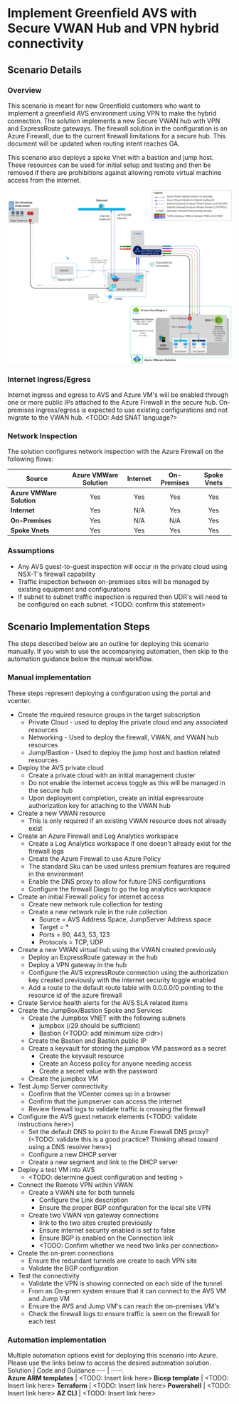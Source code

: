 # Implement Greenfield AVS with Secure VWAN Hub and VPN hybrid connectivity

## Scenario Details

### Overview
This scenario is meant for new Greenfield customers who want to implement a greenfield AVS environment using VPN to make the hybrid connection. The solution implements a new Secure VWAN hub with VPN and ExpressRoute gateways. The firewall solution in the configuration is an Azure Firewall, due to the current firewall limitations for a secure hub. This document will be updated when routing intent reaches GA. 

This scenario also deploys a spoke Vnet with a bastion and jump host.  These resources can be used for initial setup and testing and then be removed if there are prohibitions against allowing remote virtual machine access from the internet.

![Secure VWAN VPN gateway with BGP scenario image](./images/AVS_VWAN_VPN_BGP.png)


### Internet Ingress/Egress
Internet ingress and egress to AVS and Azure VM's will be enabled through one or more public IPs attached to the Azure Firewall in the secure hub. On-premises ingress/egress is expected to use existing configurations and not migrate to the VWAN hub.  <TODO: Add SNAT language?>

### Network Inspection
The solution configures network inspection with the Azure Firewall on the following flows:

Source                    | Azure VMWare Solution | Internet | On-Premises | Spoke Vnets 
---                       | :---:                 | :---:    | :---:       | :---:
**Azure VMWare Solution** | Yes                   | Yes      | Yes         | Yes 
**Internet**              | Yes                   | N/A      | Yes         | Yes 
**On-Premises**           | Yes                   | N/A      | N/A         | Yes 
**Spoke Vnets**           | Yes                   | Yes      | Yes         | Yes

### Assumptions

- Any AVS guest-to-guest inspection will occur in the private cloud using NSX-T's firewall capability 
- Traffic inspection between on-premises sites will be managed by existing equipment and configurations
- If subnet to subnet traffic inspection is required then UDR's will need to be configured on each subnet. <TODO: confirm this statement>


## Scenario Implementation Steps
The steps described below are an outline for deploying this scenario manually. If you wish to use the accompanying automation, then skip to the automation guidance below the manual workflow.

### Manual implementation
These steps represent deploying a configuration using the portal and vcenter.

- Create the required resource groups in the target subscription
    - Private Cloud - used to deploy the private cloud and any associated resources
    - Networking  - Used to deploy the firewall, VWAN, and VWAN hub resources
    - Jump/Bastion - Used to deploy the jump host and bastion related resources
- Deploy the AVS private cloud
    - Create a private cloud with an initial management cluster
    - Do not enable the internet access toggle as this will be managed in the secure hub
    - Upon deployment completion, create an initial expressroute authorization key for attaching to the VWAN hub
- Create a new VWAN resource
    - This is only required if an existing VWAN resource does not already exist
- Create an Azure Firewall and Log Analytics workspace
    - Create a Log Analytics workspace if one doesn't already exist for the firewall logs 
    - Create the Azure Firewall to use Azure Policy
    - The standard Sku can be used unless premium features are required in the environment
    - Enable the DNS proxy to allow for future DNS configurations
    - Configure the firewall Diags to go the log analytics workspace
- Create an initial Firewall policy for internet access
    - Create new network rule collection for testing
    - Create a new network rule in the rule collection 
        - Source = AVS Address Space, JumpServer Address space
        - Target = *
        - Ports  = 80, 443, 53, 123
        - Protocols = TCP, UDP
- Create a new VWAN virtual hub using the VWAN created previously
    - Deploy an ExpressRoute gateway in the hub
    - Deploy a VPN gateway in the hub
    - Configure the AVS expressRoute connection using the authorization key created previously with the internet security toggle enabled
    - Add a route to the default route table with 0.0.0.0/0 pointing to the resource id of the azure firewall
- Create Service health alerts for the AVS SLA related items
- Create the JumpBox/Bastion Spoke and Services
    - Create the Jumpbox VNET with the following subnets
        - jumpbox (/29 should be sufficient)
        - Bastion (<TODO: add minimum size cidr>)
    - Create the Bastion and Bastion public IP
    - Create a keyvault for storing the jumpbox VM password as a secret
        - Create the keyvault resource
        - Create an Access policy for anyone needing access
        - Create a secret value with the password
    - Create the jumpbox VM
- Test Jump Server connectivity
    - Confirm that the VCenter comes up in a browser
    - Confirm that the jumpserver can access the internet
    - Review firewall logs to validate traffic is crossing the firewall
- Configure the AVS guest network elements (<TODO: validate instructions here>)
    - Set the default DNS to point to the Azure Firewall DNS proxy? (<TODO: validate this is a good practice? Thinking ahead toward using a DNS resolver here>)
    - Configure a new DHCP server
    - Create a new segment and link to the DHCP server
- Deploy a test VM into AVS 
    - <TODO: determine guest configuration and testing >
- Connect the Remote VPN within VWAN
    - Create a VWAN site for both tunnels
        - Configure the Link description 
        - Ensure the proper BGP configuration for the local site VPN
    - Create two VWAN vpn gateway connections 
        - link to the two sites created previously
        - Ensure internet security enabled is set to false
        - Ensure BGP is enabled on the Connection link
        - <TODO: Confirm whether we need two links per connection>
- Create the on-prem connections 
    - Ensure the redundant tunnels are create to each VPN site
    - Validate the BGP configuration
- Test the connectivity
    - Validate the VPN is showing connected on each side of the tunnel
    - From an On-prem system ensure that it can connect to the AVS VM and Jump VM
    - Ensure the AVS and Jump VM's can reach the on-premises VM's
    - Check the firewall logs to ensure traffic is seen on the firewall for each test

### Automation implementation

Multiple automation options exist for deploying this scenario into Azure. Please use the links below to access the desired automation solution.
Solution | Code and Guidance
---                       | :---:  
**Azure ARM templates**   | <TODO: Insert link here>
**Bicep template**        | <TODO: Insert link here>
**Terraform**             | <TODO: Insert link here>
**Powershell**            | <TODO: Insert link here>
**AZ CLI**                | <TODO: Insert link here>

